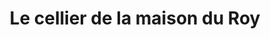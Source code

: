 ---
title: "Le cellier de la maison du Roy"
url: /versailles/le-cellier-de-la-maison-du-roy/
shop: Spirituosen
---